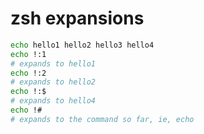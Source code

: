 zsh expansions
===

```bash
echo hello1 hello2 hello3 hello4
echo !:1
# expands to hello1
echo !:2
# expands to hello2
echo !:$
# expands to hello4
echo !#
# expands to the command so far, ie, echo
```

